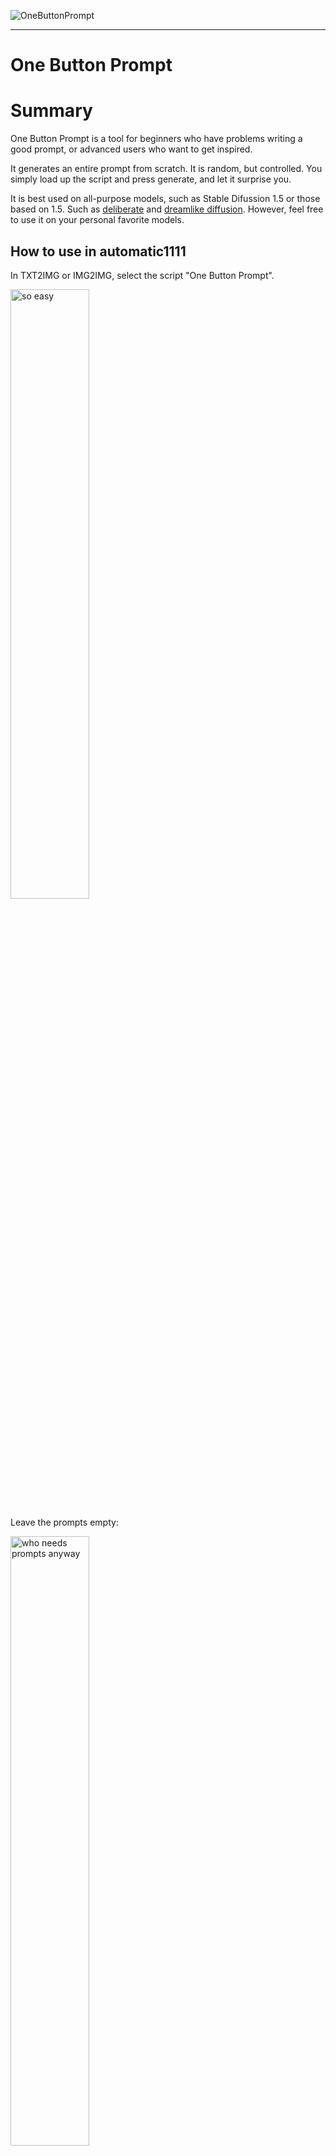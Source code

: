 ![OneButtonPrompt](https://github.com/AIrjen/OneButtonPrompt/blob/main/images/background.png "These images are auto generated, see all generated prompt below")


---
# One Button Prompt

# Summary

One Button Prompt is a tool for beginners who have problems writing a good prompt, or advanced users who want to get inspired.

It generates an entire prompt from scratch. It is random, but controlled. You simply load up the script and press generate, and let it surprise you.

It is best used on all-purpose models, such as Stable Difussion 1.5 or those based on 1.5. Such as [deliberate](https://civitai.com/models/4823/deliberate) and [dreamlike diffusion](https://civitai.com/models/1274/dreamlike-diffusion-10). However, feel free to use it on your personal favorite models.

## How to use in automatic1111
In TXT2IMG or IMG2IMG, select the script "One Button Prompt".

<img src="https://user-images.githubusercontent.com/130234949/230793053-3b1d1b1b-b3c1-4071-a135-35f56dba0f01.png" alt="so easy" width="50%" height="50%">

Leave the prompts empty:

<img src="https://user-images.githubusercontent.com/130234949/230793068-d38bc782-4c2f-4268-9e91-76f4eabe3eca.png" alt="who needs prompts anyway" width="50%" height="50%">

Hit Generate!

<img src="https://user-images.githubusercontent.com/130234949/230793086-cedbe72a-e1eb-46e5-a425-4a52540847f6.png" alt="click!" width="30%" height="30%">

Enjoy creating awesome pictures:

![image](https://user-images.githubusercontent.com/130234949/230916833-0dc38593-94e0-40f5-9312-da720278b791.png "wow, good job you!")
> Concept art, Fluid Biosphere, at Dawn, F/1.8, Kodak portra, extremely beautiful ,

Please be aware, that not each picture will be awesome due to the randomness of the prompt, artist and model used.
You might get an epic landscape, or a photo of an Aggregavated Trout. In my experience, about 1 in 5 is good. Everyone of them is interesting.

Some more examples below.

### Some details
It will generate between 0 and 3 artists, and add those the prompt.

It can generate the following subjects, while building a prompt:

1. object - Can be a random object, a building or a vehicle.  

2. animal - A random (fictional) animal. Has a chance to have human characteristics, such as clothing added.  

3. humanoid - A random humanoid, males, females, fantasy types, fictional and non-fictional characters. Can add clothing, features and a bunch of other things.  

4. landscape - A landscape or a landscape with a building.  

5. concept - Can be a concept, such as "the X of Y", or an historical event such as "The Trojan War".  

It mixes techniques such as prompt switching and hybrids. 

This generator will generate a complete full prompt for you, based on randomness. You can increase the slider, to include more things to put into the prompt. 
Recommended is keeping it around 3-7. Use 10 at your own risk.

There are a lot of special things build in, based on various research. Just try it, and let it surprise you.

Suggestion is to leave the prompt field empty, anything here will be added at the end of the generated prompt.  
It doesn't add anything to the negative prompt field, so feel free to add your favorite negative prompts here.  

For each Batch you run, it will create a new prompt. For each batch size, it will reuse the same prompt.


# Installing in automatic1111
It can be used in automatic1111. Simply install this from via install from URL. After that you can see OneButtonPrompt in the script fields for txt2img and img2img.
Set the following URL to install from: https://github.com/AIrjen/OneButtonPrompt/

<img src="https://user-images.githubusercontent.com/130234949/230917712-60a3c1f4-fea6-4ecd-bc68-da52f1ff86fe.png" alt="Easy to install" width="50%" height="50%">

You can also download the files from github directly, and place them under your automatic1111 installation in the \Extensions\ folder.

# off-hands, automatic generation
This project started out as a personal project, to automatically generate windows wallpapers. The code is still in here, and can be used. You would need to set it up correctly, so it is for advanced users only.

In the main.py script, there is logic that calls the API's from automatic1111. Uncomment the lines you need, such as txt2img. You also need to create some folders on your computer (see code)
Start automatic1111 with the option --api and run the main script.
Edit the main script to set the amount of loops/images to generate, and uncomment the txt2img, img2img and upscale scripts to taste.

It was build for personal development, so adjust directories and settings accordingly.

# roadmap
Some ideas I'd like to implement:

- Multisubject (More people at once)
- SD 2.1 support (inversion negative prompt)
- Ongoing: list refinements

If you have a good idea or suggestion, let me know, or build it yourself ;)

# prompts and examples
From the above header, these are the generated prompts, from left to right, top to bottom. Generated during various stages of development. Using deliberate and DPM Karras.

>cinematic shot of a Cruel " The Soul of Enlightenment ", at Blue hour, Cel shaded 
>
>( art by Albert Dubois-Pillet :0.9), art by Bastien Lecouffe-Deharme, Physically based render, Tranquil Delicate Island and Windmill, at Golden hour, Illustration, Amusing, Fish-eye Lens 
>
>art by Aykut Aydogdu,art by Jacob van Ruisdael, 3D Rendering, extreme wide shot of a Wraith, Crusader ,wearing Floral maxi dress and sandals, background is Strait, Illustration, Modern European Ink Painting, loop lighting, octane engine 
>
>art by Gaston Bussière, Photograph, Cottage Progressive Era Tokyo, Orange and Pink hue
>
>art by Jeffrey T. Larson, Tired Illuminating The Misty Mountains and The River Styx, at Dusk, Vaporwave Art, Rembrandt lighting 
>
>art by Jon Foster,art by Ricardo Bofill, extreme wide shot of a " The Industrial Revolution ", background is Appalachian, tilt shift, New Wave Art, Mono Color 



>( art by Peter Saville :0.7), Layered paper art of a Irritated Airy Blueberry, Screen print, hair light, Depth of field 270mm, Kinemacolor 
>
>( art by Jessie Arms Botke :1.1), ( art by Juan Carreño de Miranda :1.2), ( art by Cerith Wyn Evans :1.2), [ birds-eye-view shot of a Belle Époque portly Tyra Banks cosplaying as Spider-Man, Hosting parties ,wearing Industrial Turquoise Gator skin Tank top and denim skirt, Black hair styled as Space buns, Scarf, background is The Gobi Desert, at Starry night, split diopter, Realistic, Autochrome ::8]
>
>art by Art Spiegelman, Unsightly The Badwater Basin and Stonehenge, Sunny, Ultrarealistic, Psytrance Art, Mono Color 
>
>art by Gerhard Munthe, Long shot of a Classical midweight Asian Chris Hemsworth riding a Koala, Brown hair styled as Short and messy, background is The Palace of Asgard, natural lighting, Low shutter, Film Washi 
>
>art by Peter Eisenman, Vector Art, Serene The Garden of Eden, Stormy weather, Movie still, Peaceful 
( art by Hans Zatzka :1.3), Aquatint of a Compelling Dubrovnik, at Sunrise, Illustration, Orientalism Art, Black lighting, overhead angle 


>art by Guillem H. Pongiluppi, F/1.8 of a " The life of Saint Barbara of Nicomedia ", at Starry night, shallow depth of field, Movie still, Frightening 
>
>art by Jeffrey Smith, close-up shot of a Victorian Bulgarian Kitchen timer, background is The Grand Canyon of the Yellowstone, Spring, Sketch, Peaceful, natural lighting, Calotype 
>
>art by Helen Allingham,art by Étienne Maurice Falconet, Water color painting, Circular polarizer of a Mayan Revival Dominican Female Dragon rider, Auburn hair styled as Messy bun, at Sunrise, deep focus, Sad 
>
>art by Sparth , Spanish Golden Age Tranquil The Angel Oak and Liverpool , Foggy conditions , Screen print , Ukiyo-E , Provia 
>
>by artist Michael Craig-Martin, by artist John Lurie, Zoon lens of a Rustic Fatigued portly Blue Jay, background is Indonesia, Relieving, Mono Color
>
>by artist Brandon Mably, Vector Art, extreme wide shot of a Aggravated Invigorating Fijian snake at Stormy weather, FOV 90 degrees, Vaporwave Art, flat lighting, High Contrast


# More prompts and examples

![efa94f2f-2bb8-4484-9855-ebd2600f8092](https://user-images.githubusercontent.com/130234949/232003239-3d983bf1-df26-4450-bf71-2b3bfe23ccbd.png)
> (art by Daniel Lieske:1.3), Spray paint style, Noble Rustic The Hanging Gardens of Babylon and Cafe, at Dusk, Masterpiece, Shameful, Academism, Lens Flare, Fujifilm Superia, UHD

![c25eb65a-0656-4a8a-a436-60bff4d6bd84](https://user-images.githubusercontent.com/130234949/232003386-933cfc7b-ed49-4aee-bbd4-66cdacf80efc.png)
> [art by Max Bedulenko| art by Jack Davis], Spray paint style, Vile Mecha Spit, at Starry night, F/5, psychedelic colors, 8K
 
![d5c2ace0-1aac-4512-9006-7431fe57fbb4](https://user-images.githubusercontent.com/130234949/232003478-0bf98902-7c57-4ca7-b821-c70d6c5488f9.png)
>close-up shot of a Cozy Falcon, Summer, Bokeh, Sketch, Lonely, Pop Art, Black lighting, Fish-eye Lens, Calotype, Magic the gathering, layered textures, [(art by Yasushi Nirasawa :0.8),(art by Rumiko Takahashi :1.3), art by Carl Barks :7], 

![00016-3511975148](https://user-images.githubusercontent.com/130234949/232003763-32d4aa2e-eb95-4edf-b0a9-2afc501b5628.png)
> [(art by Walter Quirt :1.2):(art by Arthur Dove :1.0):8], Renderman, Hideous The Eyrie of House Arryn and Imp-drawn carriage, at Starry night, Detailed illustration, Bloom light, 80mm, Film grain


![b7287807-efd3-4d0e-98b8-1fb1d7e57757](https://user-images.githubusercontent.com/130234949/232003927-ec8ed961-6f47-4aa0-ba55-a12f92c21cfe.png)
> by artist Sam Spratt, by artist Robert Hagan, by artist Mike Kelley, Painting, landscape, wide shot of Cavern, Screen print, Lonely, Neo-Fauvism

![00007-3666399242](https://user-images.githubusercontent.com/130234949/232004618-e0407158-fa5d-46aa-97b5-33990fc8d382.png)
> Vector Art, high angle shot of a Dreadful Anime "The Fukushima Disaster", Disgusting, Methaphysical painting, studio lighting, F/5, Mono Color, behance, [(art by Hans Zatzka :1.1),(art by Alexandre Jacovleff :1.0)::13], ,
